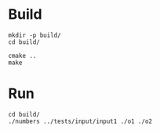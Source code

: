 # Build

```
mkdir -p build/
cd build/

cmake ..
make
```

# Run

```
cd build/
./numbers ../tests/input/input1 ./o1 ./o2
```




